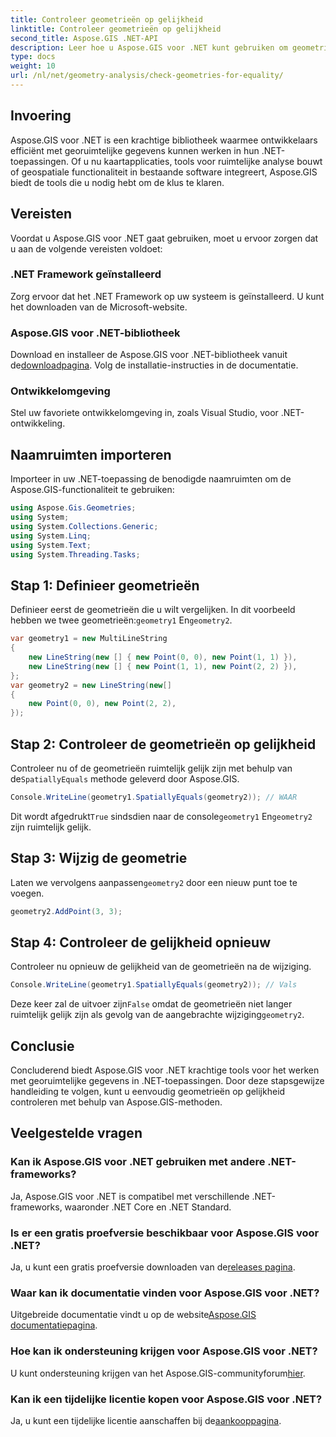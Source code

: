 ```yaml
---
title: Controleer geometrieën op gelijkheid
linktitle: Controleer geometrieën op gelijkheid
second_title: Aspose.GIS .NET-API
description: Leer hoe u Aspose.GIS voor .NET kunt gebruiken om geometrieën op gelijkheid in uw .NET-toepassingen te controleren met deze uitgebreide tutorial.
type: docs
weight: 10
url: /nl/net/geometry-analysis/check-geometries-for-equality/
---
```

## Invoering
Aspose.GIS voor .NET is een krachtige bibliotheek waarmee ontwikkelaars efficiënt met georuimtelijke gegevens kunnen werken in hun .NET-toepassingen. Of u nu kaartapplicaties, tools voor ruimtelijke analyse bouwt of geospatiale functionaliteit in bestaande software integreert, Aspose.GIS biedt de tools die u nodig hebt om de klus te klaren.
## Vereisten
Voordat u Aspose.GIS voor .NET gaat gebruiken, moet u ervoor zorgen dat u aan de volgende vereisten voldoet:
### .NET Framework geïnstalleerd
Zorg ervoor dat het .NET Framework op uw systeem is geïnstalleerd. U kunt het downloaden van de Microsoft-website.
### Aspose.GIS voor .NET-bibliotheek
 Download en installeer de Aspose.GIS voor .NET-bibliotheek vanuit de[downloadpagina](https://releases.aspose.com/gis/net/). Volg de installatie-instructies in de documentatie.
### Ontwikkelomgeving
Stel uw favoriete ontwikkelomgeving in, zoals Visual Studio, voor .NET-ontwikkeling.

## Naamruimten importeren
Importeer in uw .NET-toepassing de benodigde naamruimten om de Aspose.GIS-functionaliteit te gebruiken:
```csharp
using Aspose.Gis.Geometries;
using System;
using System.Collections.Generic;
using System.Linq;
using System.Text;
using System.Threading.Tasks;
```

## Stap 1: Definieer geometrieën
Definieer eerst de geometrieën die u wilt vergelijken. In dit voorbeeld hebben we twee geometrieën:`geometry1` En`geometry2`.
```csharp
var geometry1 = new MultiLineString
{
    new LineString(new [] { new Point(0, 0), new Point(1, 1) }),
    new LineString(new [] { new Point(1, 1), new Point(2, 2) }),
};
var geometry2 = new LineString(new[]
{
    new Point(0, 0), new Point(2, 2),
});
```
## Stap 2: Controleer de geometrieën op gelijkheid
 Controleer nu of de geometrieën ruimtelijk gelijk zijn met behulp van de`SpatiallyEquals` methode geleverd door Aspose.GIS.
```csharp
Console.WriteLine(geometry1.SpatiallyEquals(geometry2)); // WAAR
```
 Dit wordt afgedrukt`True` sindsdien naar de console`geometry1` En`geometry2` zijn ruimtelijk gelijk.
## Stap 3: Wijzig de geometrie
 Laten we vervolgens aanpassen`geometry2` door een nieuw punt toe te voegen.
```csharp
geometry2.AddPoint(3, 3);
```
## Stap 4: Controleer de gelijkheid opnieuw
Controleer nu opnieuw de gelijkheid van de geometrieën na de wijziging.
```csharp
Console.WriteLine(geometry1.SpatiallyEquals(geometry2)); // Vals
```
 Deze keer zal de uitvoer zijn`False` omdat de geometrieën niet langer ruimtelijk gelijk zijn als gevolg van de aangebrachte wijziging`geometry2`.

## Conclusie
Concluderend biedt Aspose.GIS voor .NET krachtige tools voor het werken met georuimtelijke gegevens in .NET-toepassingen. Door deze stapsgewijze handleiding te volgen, kunt u eenvoudig geometrieën op gelijkheid controleren met behulp van Aspose.GIS-methoden.
## Veelgestelde vragen
### Kan ik Aspose.GIS voor .NET gebruiken met andere .NET-frameworks?
Ja, Aspose.GIS voor .NET is compatibel met verschillende .NET-frameworks, waaronder .NET Core en .NET Standard.
### Is er een gratis proefversie beschikbaar voor Aspose.GIS voor .NET?
 Ja, u kunt een gratis proefversie downloaden van de[releases pagina](https://releases.aspose.com/).
### Waar kan ik documentatie vinden voor Aspose.GIS voor .NET?
 Uitgebreide documentatie vindt u op de website[Aspose.GIS documentatiepagina](https://reference.aspose.com/gis/net/).
### Hoe kan ik ondersteuning krijgen voor Aspose.GIS voor .NET?
 U kunt ondersteuning krijgen van het Aspose.GIS-communityforum[hier](https://forum.aspose.com/c/gis/33).
### Kan ik een tijdelijke licentie kopen voor Aspose.GIS voor .NET?
 Ja, u kunt een tijdelijke licentie aanschaffen bij de[aankooppagina](https://purchase.aspose.com/temporary-license/).